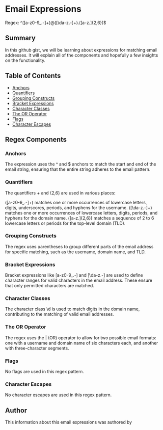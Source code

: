# Email Expressions

Regex: ^([a-z0-9_\.-]+)@([\da-z\.-]+)\.([a-z\.]{2,6})$

## Summary

In this github gist, we will be learning about expressions for matching email addresses. It will explain all of the components and hopefully a few insights on the functionality.

## Table of Contents

- [Anchors](#anchors)
- [Quantifiers](#quantifiers)
- [Grouping Constructs](#grouping-constructs)
- [Bracket Expressions](#bracket-expressions)
- [Character Classes](#character-classes)
- [The OR Operator](#the-or-operator)
- [Flags](#flags)
- [Character Escapes](#character-escapes)

## Regex Components

### Anchors

The expression uses the ^ and $ anchors to match the start and end of the email string, ensuring that the entire string adheres to the email pattern.

### Quantifiers

The quantifiers + and {2,6} are used in various places:

([a-z0-9_\.-]+) matches one or more occurrences of lowercase letters, digits, underscores, periods, and hyphens for the username.
([\da-z\.-]+) matches one or more occurrences of lowercase letters, digits, periods, and hyphens for the domain name.
([a-z\.]{2,6}) matches a sequence of 2 to 6 lowercase letters or periods for the top-level domain (TLD).

### Grouping Constructs

The regex uses parentheses to group different parts of the email address for specific matching, such as the username, domain name, and TLD.

### Bracket Expressions

Bracket expressions like [a-z0-9_\.-] and [\da-z\.-] are used to define character ranges for valid characters in the email address. These ensure that only permitted characters are matched.

### Character Classes

The character class \d is used to match digits in the domain name, contributing to the matching of valid email addresses.

### The OR Operator

The regex uses the | (OR) operator to allow for two possible email formats: one with a username and domain name of six characters each, and another with three-character segments.

### Flags

No flags are used in this regex pattern.

### Character Escapes

No character escapes are used in this regex pattern.

## Author

This information about this email expressions was authored by <a href= 'https://github.com/Kpeterson23'>
